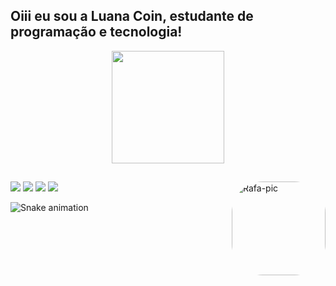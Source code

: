 ## Oiii eu sou a Luana Coin, estudante de programação e tecnologia!
<div align="center">
  <a href="https://github.com/luanacoin">
  <img height="180em" src="https://github-readme-stats.vercel.app/api?username=luanacoin&show_icons=true&theme=dark&include_all_commits=true&count_private=true"/>
</div>
 
 ##
  <div> 
  <a href="https://instagram.com/luanacoin" target="_blank"><img src="https://img.shields.io/badge/-Instagram-%23E4405F?style=for-the-badge&logo=instagram&logoColor=white" target="_blank"></a>
 <a href="https://discord.gg/AzmUyjqNcH"><img src="https://img.shields.io/badge/Discord-7289DA?style=for-the-badge&logo=discord&logoColor=white" target="_blank"></a> 
  <a href = "mailto:luanacoin@gmail.com"><img src="https://img.shields.io/badge/-Gmail-%23333?style=for-the-badge&logo=gmail&logoColor=white" target="_blank"></a>
  <a href="https://www.linkedin.com/in/luana-coin/" target="_blank"><img src="https://img.shields.io/badge/-LinkedIn-%230077B5?style=for-the-badge&logo=linkedin&logoColor=white" target="_blank"></a> 
    <img align="right" alt="Rafa-pic" height="150" style="border-radius:50px;" src="https://cdn.discordapp.com/attachments/989242711880130673/989246413487636540/Ilustracao_Sem_Titulo.gif">

  ![Snake animation](https://github.com/luanacoin/luanacoin/blob/output/github-contribution-grid-snake.svg)
 
  </div>
